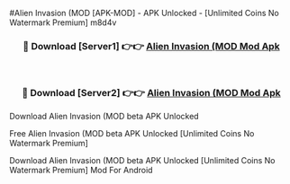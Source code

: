 #Alien Invasion (MOD [APK-MOD] - APK Unlocked - [Unlimited Coins No Watermark Premium] m8d4v



<div align="center">

<h3>🔴 Download [Server1] 👉👉 <a href="https://momento.my/?title=Alien_Invasion_(MOD">Alien Invasion (MOD Mod Apk</a></h3><br>

<h3>🔴 Download [Server2] 👉👉 <a href="https://momento.my/?title=Alien_Invasion_(MOD">Alien Invasion (MOD Mod Apk</a></h3>
</div>



Download Alien Invasion (MOD beta APK Unlocked

Free Alien Invasion (MOD beta APK Unlocked [Unlimited Coins No Watermark Premium]

Download Alien Invasion (MOD beta APK Unlocked [Unlimited Coins No Watermark Premium] Mod For Android
